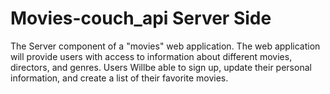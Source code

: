 # Movies-couch_api Server Side
The Server component of a "movies" web application. The web application will provide users with access to information about different movies, directors, and genres.
Users Willbe able to sign up, update their personal information, and create a list of their favorite movies. 
